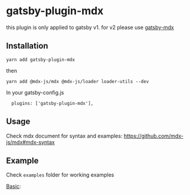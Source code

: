 # gatsby-plugin-mdx

this plugin is only applied to gatsby v1. for v2 please use [gatsby-mdx](https://github.com/ChristopherBiscardi/gatsby-mdx) 

## Installation

```
yarn add gatsby-plugin-mdx
```

then

```
yarn add @mdx-js/mdx @mdx-js/loader loader-utils --dev
```

In your gatsby-config.js
```
  plugins: ['gatsby-plugin-mdx'],

```

## Usage

Check mdx document for syntax and examples: https://github.com/mdx-js/mdx#mdx-syntax


## Example

Check `examples` folder for working examples

[Basic](https://github.com/nhducit/gatsby-plugin-mdx/blob/master/examples/basic/README.md): 
